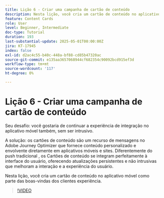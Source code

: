 ```yaml
---
title: Lição 6 - Criar uma campanha de cartão de conteúdo
description: Nesta lição, você cria um cartão de conteúdo no aplicativo móvel como parte da experiência de boas-vindas dos clientes.
feature: Content Cards
role: User
level: Beginner, Intermediate
doc-type: Tutorial
duration: 193
last-substantial-update: 2025-05-01T00:00:00Z
jira: KT-17945
index: false
exl-id: d2ac4c55-b40c-448a-bf88-cd85b47320ac
source-git-commit: e135aa3657068944cf682354c90092bcd915ef3d
workflow-type: tm+mt
source-wordcount: '117'
ht-degree: 0%

---
```


# Lição 6 - Criar uma campanha de cartão de conteúdo

Seu desafio: você gostaria de continuar a experiência de integração no aplicativo móvel também, sem ser intrusivo.

A solução: os cartões de conteúdo são um recurso de mensagens no Adobe Journey Optimizer que fornece
conteúdo personalizado e envolvente diretamente em aplicativos móveis e sites. Diferentemente do push tradicional
, os Cartões de conteúdo se integram perfeitamente à interface do usuário, oferecendo atualizações persistentes e não intrusivas que melhoram a interação e a experiência do usuário.

Nesta lição, você cria um cartão de conteúdo no aplicativo móvel como parte das boas-vindas dos clientes
experiência.

>[!VIDEO](https://video.tv.adobe.com/v/3457973/?learn=on&enablevpops)
